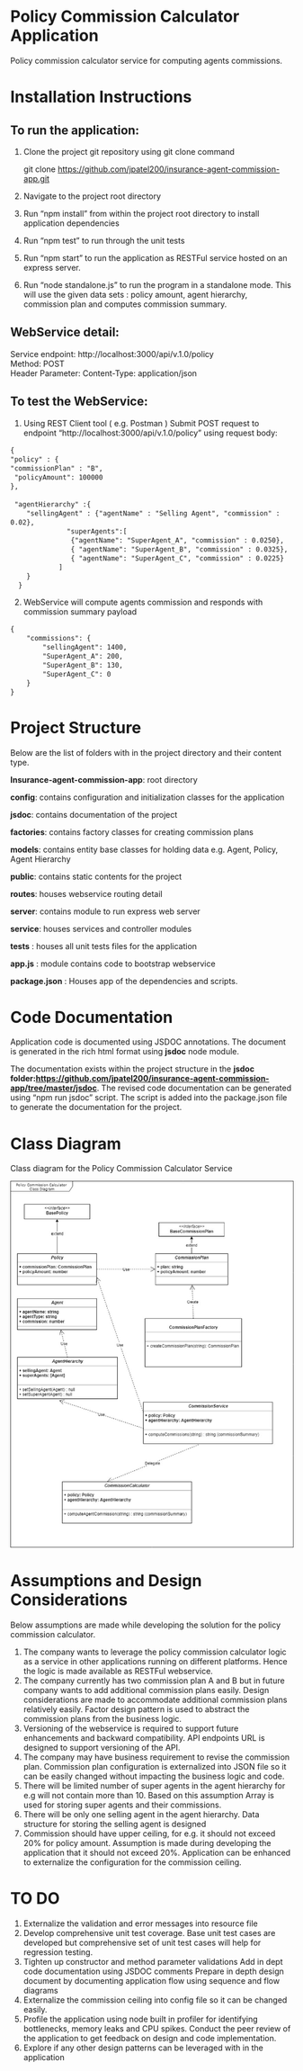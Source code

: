 # Policy Commission Calculator Application
Policy commission calculator service for computing agents commissions.


# Installation Instructions
## To run the application:

1. Clone the project git repository using  git clone command

	git clone https://github.com/jpatel200/insurance-agent-commission-app.git
	
2. Navigate to the project root directory
3. Run “npm install” from within the project root directory to install application dependencies
4. Run “npm test” to run through the unit tests
5. Run “npm start” to run the application as RESTFul service hosted on an express server.
6. Run “node standalone.js” to run the program in a standalone mode. This will use the given data sets : policy amount, agent hierarchy, commission plan and computes commission summary.

## WebService detail:

Service endpoint: http://localhost:3000/api/v.1.0/policy  
Method: POST  
Header Parameter: Content-Type: application/json  

## To test the WebService:

1. Using REST Client tool ( e.g. Postman ) Submit POST request to endpoint “http://localhost:3000/api/v.1.0/policy” using request body:

```
{
"policy" : {
"commissionPlan" : "B",
 "policyAmount": 100000
},

 "agentHierarchy" :{
	"sellingAgent" : {"agentName" : "Selling Agent", "commission" : 0.02},
              "superAgents":[
			   {"agentName": "SuperAgent_A", "commission" : 0.0250},
               { "agentName": "SuperAgent_B", "commission" : 0.0325},
			   { "agentName": "SuperAgent_C", "commission" : 0.0225}
			]
	}
  }
 ```
  
  
2. WebService will compute agents commission and responds with commission summary payload

```
{
    "commissions": {
        "sellingAgent": 1400,
        "SuperAgent_A": 200,
        "SuperAgent_B": 130,
        "SuperAgent_C": 0
    }
}
```

# Project Structure

Below are the list of folders with in the project directory and their content type.

**Insurance-agent-commission-app**: root directory

**config**: contains configuration and initialization classes for the application

**jsdoc**: contains documentation of the project

**factories**: contains factory classes for creating commission plans

**models**: contains entity base classes for holding data e.g. Agent, Policy, Agent Hierarchy

**public**: contains static contents for the project

**routes**: houses webservice routing detail

**server**: contains module to run express web server

**service**: houses services and controller modules

**tests** : houses all unit tests files for the application

**app.js** : module contains code to bootstrap webservice

**package.json** : Houses app of the dependencies and scripts.


# Code Documentation

Application code is documented using JSDOC annotations. The document is generated in the rich html format using **jsdoc** node module. 

The documentation exists within the project structure in the **jsdoc folder:https://github.com/jpatel200/insurance-agent-commission-app/tree/master/jsdoc**. The revised code documentation can be generated using “npm run jsdoc” script. The script is added into the package.json file to generate the documentation for the project.
 
# Class Diagram
Class diagram for the Policy Commission Calculator Service

![](https://github.com/jpatel200/insurance-agent-commission-app/blob/master/ClassDiagram.jpg)
 
# Assumptions and Design Considerations

Below assumptions are made while developing the solution for the policy commission calculator.
1. The company wants to leverage the policy commission calculator logic as a service in other applications running on different platforms. Hence the logic is made available as RESTFul webservice.
2. The company currently has two commission plan A and B but in future company wants to add additional commission plans easily. Design considerations are made to accommodate additional commission plans relatively easily. Factor design pattern is used to abstract the commission plans from the business logic.
3. Versioning of the webservice is required to support future enhancements and backward compatibility. API endpoints URL is designed to support versioning of the API.
4. The company may have business requirement to revise the commission plan. Commission plan configuration is externalized into JSON file so it can be easily changed without impacting the business logic and code.
5. There will be limited number of super agents in the agent hierarchy for e.g will not contain more than 10. Based on this assumption Array is used for storing super agents and their commissions.
6. There will be only one selling agent in the agent hierarchy. Data structure for storing the selling agent is designed
7. Commission should have upper ceiling, for e.g. it should not exceed 20% for policy amount. Assumption is made during developing the application that it should not exceed 20%. Application can be enhanced to externalize the configuration for the commission ceiling.


# TO DO

1. Externalize the validation and error messages into resource file
2. Develop comprehensive unit test coverage. Base unit test cases are developed but comprehensive set of unit test cases will help for regression testing.
3. Tighten up constructor and method parameter validations
Add in dept code documentation using JSDOC comments
Prepare in depth design document by documenting application flow using sequence and flow diagrams
4. Externalize the commission ceiling into config file so it can be changed easily.
5. Profile the application using node built in profiler for identifying bottlenecks, memory leaks and CPU spikes.
Conduct the peer review of the application to get feedback on design and code implementation.
6. Explore if any other design patterns can be leveraged with in the application
